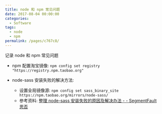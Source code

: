 ```yaml
---
title: node 和 npm 常见问题
date: 2017-08-04 00:00:00
categories: 
  - Software
tags: 
  - node
  - npm
permalink: /pages/c767c8/
---
```


记录 node 和 npm 常见问题

- npm 配置淘宝镜像: `npm config set registry "https://registry.npm.taobao.org"`

- node-sass 安装失败的解决方法:

  - 设置全局镜像源: `npm config set sass_binary_site https://npm.taobao.org/mirrors/node-sass/`
  - 参考资料: [整理 node-sass 安装失败的原因及解决办法 - - SegmentFault 思否](https://segmentfault.com/a/1190000010984731#articleHeader1)

